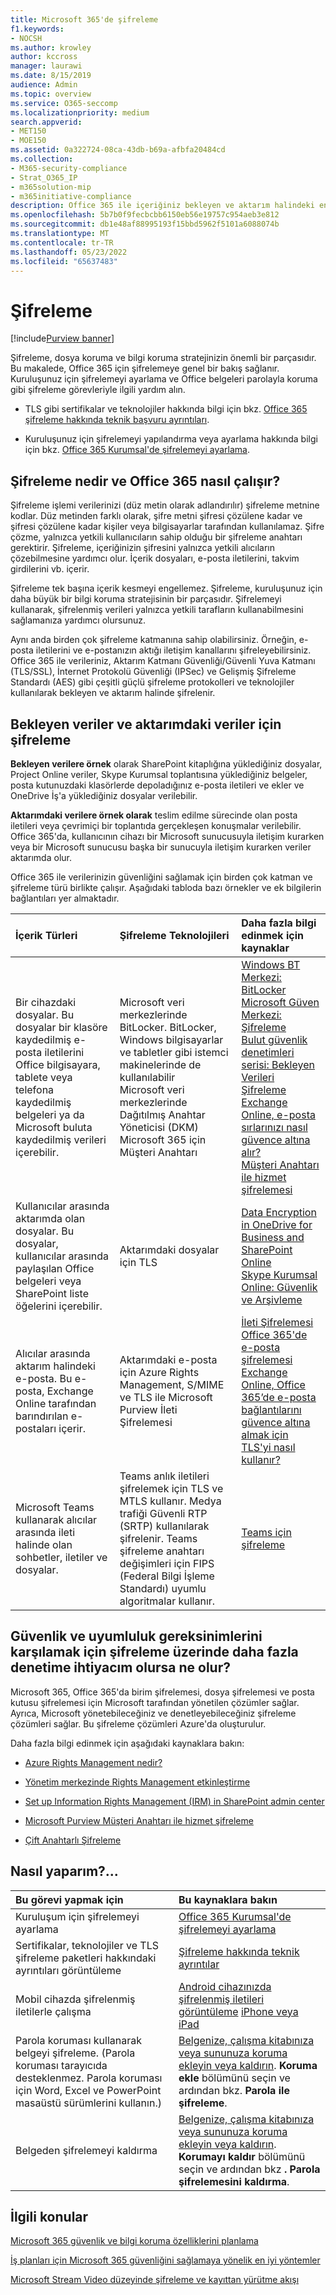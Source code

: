 ```yaml
---
title: Microsoft 365'de şifreleme
f1.keywords:
- NOCSH
ms.author: krowley
author: kccross
manager: laurawi
ms.date: 8/15/2019
audience: Admin
ms.topic: overview
ms.service: O365-seccomp
ms.localizationpriority: medium
search.appverid:
- MET150
- MOE150
ms.assetid: 0a322724-08ca-43db-b69a-afbfa20484cd
ms.collection:
- M365-security-compliance
- Strat_O365_IP
- m365solution-mip
- m365initiative-compliance
description: Office 365 ile içeriğiniz bekleyen ve aktarım halindeki en güçlü şifreleme, protokoller ve teknolojiler ile şifrelenir. Office 365'da şifrelemeye genel bir bakış edinin.
ms.openlocfilehash: 5b7b0f9fecbcbb6150eb56e19757c954aeb3e812
ms.sourcegitcommit: db1e48af88995193f15bbd5962f5101a6088074b
ms.translationtype: MT
ms.contentlocale: tr-TR
ms.lasthandoff: 05/23/2022
ms.locfileid: "65637483"
---
```

# <a name="encryption"></a>Şifreleme

[!include[Purview banner](../includes/purview-rebrand-banner.md)]

Şifreleme, dosya koruma ve bilgi koruma stratejinizin önemli bir parçasıdır. Bu makalede, Office 365 için şifrelemeye genel bir bakış sağlanır. Kuruluşunuz için şifrelemeyi ayarlama ve Office belgeleri parolayla koruma gibi şifreleme görevleriyle ilgili yardım alın.
  
- TLS gibi sertifikalar ve teknolojiler hakkında bilgi için bkz. [Office 365 şifreleme hakkında teknik başvuru ayrıntıları](technical-reference-details-about-encryption.md).

- Kuruluşunuz için şifrelemeyi yapılandırma veya ayarlama hakkında bilgi için bkz. [Office 365 Kurumsal'de şifrelemeyi ayarlama](set-up-encryption.md).

## <a name="what-is-encryption-and-how-does-it-work-in-office-365"></a>Şifreleme nedir ve Office 365 nasıl çalışır?

Şifreleme işlemi verilerinizi (düz metin olarak adlandırılır) şifreleme metnine kodlar. Düz metinden farklı olarak, şifre metni şifresi çözülene kadar ve şifresi çözülene kadar kişiler veya bilgisayarlar tarafından kullanılamaz. Şifre çözme, yalnızca yetkili kullanıcıların sahip olduğu bir şifreleme anahtarı gerektirir. Şifreleme, içeriğinizin şifresini yalnızca yetkili alıcıların çözebilmesine yardımcı olur. İçerik dosyaları, e-posta iletilerini, takvim girdilerini vb. içerir.
  
Şifreleme tek başına içerik kesmeyi engellemez. Şifreleme, kuruluşunuz için daha büyük bir bilgi koruma stratejisinin bir parçasıdır. Şifrelemeyi kullanarak, şifrelenmiş verileri yalnızca yetkili tarafların kullanabilmesini sağlamanıza yardımcı olursunuz.
  
Aynı anda birden çok şifreleme katmanına sahip olabilirsiniz. Örneğin, e-posta iletilerini ve e-postanızın aktığı iletişim kanallarını şifreleyebilirsiniz. Office 365 ile verileriniz, Aktarım Katmanı Güvenliği/Güvenli Yuva Katmanı (TLS/SSL), İnternet Protokolü Güvenliği (IPSec) ve Gelişmiş Şifreleme Standardı (AES) gibi çeşitli güçlü şifreleme protokolleri ve teknolojiler kullanılarak bekleyen ve aktarım halinde şifrelenir.
  
## <a name="encryption-for-data-at-rest-and-data-in-transit"></a>Bekleyen veriler ve aktarımdaki veriler için şifreleme

 **Bekleyen verilere örnek** olarak SharePoint kitaplığına yüklediğiniz dosyalar, Project Online veriler, Skype Kurumsal toplantısına yüklediğiniz belgeler, posta kutunuzdaki klasörlerde depoladığınız e-posta iletileri ve ekler ve OneDrive İş'a yüklediğiniz dosyalar verilebilir.
  
 **Aktarımdaki verilere örnek olarak** teslim edilme sürecinde olan posta iletileri veya çevrimiçi bir toplantıda gerçekleşen konuşmalar verilebilir. Office 365'da, kullanıcının cihazı bir Microsoft sunucusuyla iletişim kurarken veya bir Microsoft sunucusu başka bir sunucuyla iletişim kurarken veriler aktarımda olur.
  
Office 365 ile verilerinizin güvenliğini sağlamak için birden çok katman ve şifreleme türü birlikte çalışır. Aşağıdaki tabloda bazı örnekler ve ek bilgilerin bağlantıları yer almaktadır.
  
|**İçerik Türleri**|**Şifreleme Teknolojileri**|**Daha fazla bilgi edinmek için kaynaklar**|
|:-----|:-----|:-----|
|Bir cihazdaki dosyalar. Bu dosyalar bir klasöre kaydedilmiş e-posta iletilerini Office bilgisayara, tablete veya telefona kaydedilmiş belgeleri ya da Microsoft buluta kaydedilmiş verileri içerebilir.  <br/> |Microsoft veri merkezlerinde BitLocker. BitLocker, Windows bilgisayarlar ve tabletler gibi istemci makinelerinde de kullanılabilir  <br/> Microsoft veri merkezlerinde Dağıtılmış Anahtar Yöneticisi (DKM)  <br/> Microsoft 365 için Müşteri Anahtarı  <br/> |[Windows BT Merkezi: BitLocker](/windows/device-security/bitlocker/bitlocker-overview) <br/> [Microsoft Güven Merkezi: Şifreleme](https://www.microsoft.com/TrustCenter/Security/Encryption) <br/> [Bulut güvenlik denetimleri serisi: Bekleyen Verileri Şifreleme](https://blogs.microsoft.com/microsoftsecure/2015/09/10/cloud-security-controls-series-encrypting-data-at-rest) <br/> [Exchange Online, e-posta sırlarınızı nasıl güvence altına alır?](exchange-online-secures-email-secrets.md) <br/> [Müşteri Anahtarı ile hizmet şifrelemesi](customer-key-overview.md) <br/> |
|Kullanıcılar arasında aktarımda olan dosyalar. Bu dosyalar, kullanıcılar arasında paylaşılan Office belgeleri veya SharePoint liste öğelerini içerebilir.  <br/> |Aktarımdaki dosyalar için TLS  <br/> |[Data Encryption in OneDrive for Business and SharePoint Online](data-encryption-in-odb-and-spo.md) <br/> [Skype Kurumsal Online: Güvenlik ve Arşivleme](/office365/servicedescriptions/skype-for-business-online-service-description/skype-for-business-online-features) <br/> |
|Alıcılar arasında aktarım halindeki e-posta. Bu e-posta, Exchange Online tarafından barındırılan e-postaları içerir.  <br/> |Aktarımdaki e-posta için Azure Rights Management, S/MIME ve TLS ile Microsoft Purview İleti Şifrelemesi  <br/> |[İleti Şifrelemesi](ome.md) <br/> [Office 365'de e-posta şifrelemesi](email-encryption.md) <br/> [Exchange Online, Office 365’de e-posta bağlantılarını güvence altına almak için TLS'yi nasıl kullanır?](exchange-online-uses-tls-to-secure-email-connections.md) <br/> |
|Microsoft Teams kullanarak alıcılar arasında ileti halinde olan sohbetler, iletiler ve dosyalar. <br/> |Teams anlık iletileri şifrelemek için TLS ve MTLS kullanır. Medya trafiği Güvenli RTP (SRTP) kullanılarak şifrelenir. Teams şifreleme anahtarı değişimleri için FIPS (Federal Bilgi İşleme Standardı) uyumlu algoritmalar kullanır. <br/> |[Teams için şifreleme](/microsoftteams/teams-security-guide#encryption-for-teams) <br/> |

## <a name="what-if-i-need-more-control-over-encryption-to-meet-security-and-compliance-requirements"></a>Güvenlik ve uyumluluk gereksinimlerini karşılamak için şifreleme üzerinde daha fazla denetime ihtiyacım olursa ne olur?

Microsoft 365, Office 365'da birim şifrelemesi, dosya şifrelemesi ve posta kutusu şifrelemesi için Microsoft tarafından yönetilen çözümler sağlar. Ayrıca, Microsoft yönetebileceğiniz ve denetleyebileceğiniz şifreleme çözümleri sağlar. Bu şifreleme çözümleri Azure'da oluşturulur.
  
Daha fazla bilgi edinmek için aşağıdaki kaynaklara bakın:
  
- [Azure Rights Management nedir?](/information-protection/understand-explore/what-is-azure-rms)

- [Yönetim merkezinde Rights Management etkinleştirme](../enterprise/activate-rms-in-microsoft-365.md)

- [Set up Information Rights Management (IRM) in SharePoint admin center](set-up-irm-in-sp-admin-center.md)

- [Microsoft Purview Müşteri Anahtarı ile hizmet şifreleme](customer-key-overview.md)

- [Çift Anahtarlı Şifreleme](double-key-encryption.md)

## <a name="how-do-i"></a>Nasıl yaparım?...

|**Bu görevi yapmak için**|**Bu kaynaklara bakın**|
|:-----|:-----|
|Kuruluşum için şifrelemeyi ayarlama|[Office 365 Kurumsal'de şifrelemeyi ayarlama](set-up-encryption.md)|
|Sertifikalar, teknolojiler ve TLS şifreleme paketleri hakkındaki ayrıntıları görüntüleme|[Şifreleme hakkında teknik ayrıntılar](technical-reference-details-about-encryption.md)|
|Mobil cihazda şifrelenmiş iletilerle çalışma|[Android cihazınızda şifrelenmiş iletileri görüntüleme](https://support.office.com/article/83d60f17-2305-407a-a762-7d518401fdeb) [iPhone veya iPad](https://support.microsoft.com/en-us/office/view-protected-messages-on-your-iphone-or-ipad-4d631321-0d26-4bcc-a483-d294dd0b1caf)|
|Parola koruması kullanarak belgeyi şifreleme. (Parola koruması tarayıcıda desteklenmez. Parola koruması için Word, Excel ve PowerPoint masaüstü sürümlerini kullanın.) |[Belgenize, çalışma kitabınıza veya sununuza koruma ekleyin veya kaldırın](https://support.office.com/article/05084cc3-300d-4c1a-8416-38d3e37d6826). **Koruma ekle** bölümünü seçin ve ardından bkz. **Parola ile şifreleme**.|
|Belgeden şifrelemeyi kaldırma|[Belgenize, çalışma kitabınıza veya sununuza koruma ekleyin veya kaldırın](https://support.office.com/article/05084cc3-300d-4c1a-8416-38d3e37d6826). **Korumayı kaldır** bölümünü seçin ve ardından bkz **. Parola şifrelemesini kaldırma**.  |

## <a name="related-topics"></a>İlgili konular

[Microsoft 365 güvenlik ve bilgi koruma özelliklerini planlama](plan-for-security-and-compliance.md)

[İş planları için Microsoft 365 güvenliğini sağlamaya yönelik en iyi yöntemler](/office365/admin/security-and-compliance/secure-your-business-data)

[Microsoft Stream Video düzeyinde şifreleme ve kayıttan yürütme akışı](/stream/network-overview#video-level-encryption-and-playback-flow)
